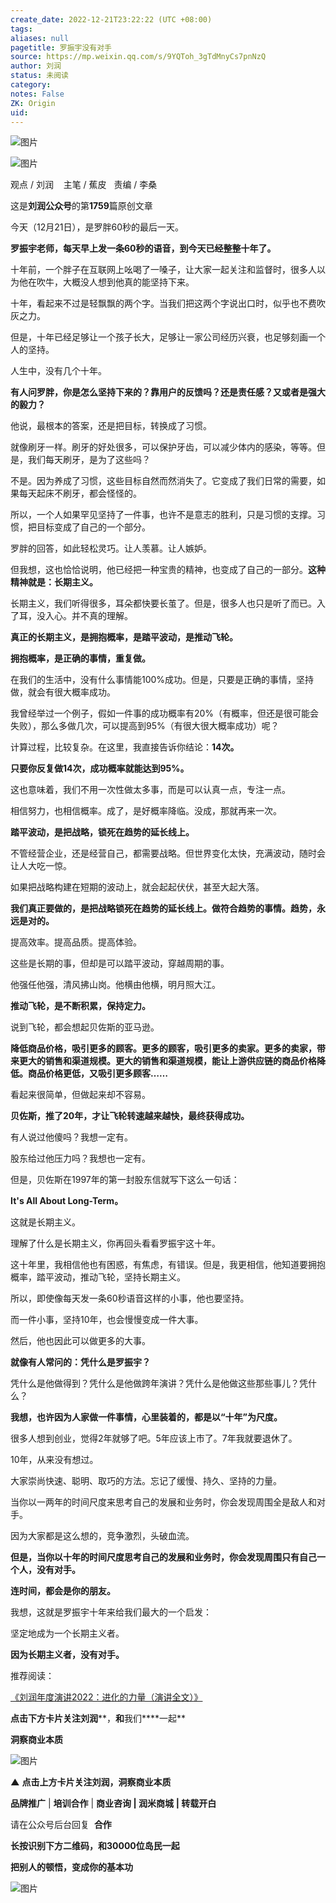 ```yaml
---
create_date: 2022-12-21T23:22:22 (UTC +08:00)
tags: 
aliases: null
pagetitle: 罗振宇没有对手
source: https://mp.weixin.qq.com/s/9YQToh_3gTdMnyCs7pnNzQ
author: 刘润
status: 未阅读
category: 
notes: False
ZK: Origin
uid: 
---
```


![图片](https://mmbiz.qpic.cn/mmbiz_png/Eia1pKbzLGbSUL1u8ll7kFST4uHZfXllp08Hib4EONIed3boVpFxwVGOZTTS6jVW9vgrme4yoHqSP9dQy7XvHt4A/640?wx_fmt=png&wxfrom=5&wx_lazy=1&wx_co=1)

![图片](https://mmbiz.qpic.cn/mmbiz_gif/Eia1pKbzLGbStaV6njUZbJdrMevZhqadnmN51b3A3y6vibRhibxBR1xnH8vfWMYqEOlMpONyaEcqyfYOVjppaokGA/640?wx_fmt=gif&wxfrom=5&wx_lazy=1)

观点 / 刘润    主笔 / 蕉皮   责编 / 李桑   

这是**刘润公众号**的第**1759**篇原创文章

今天（12月21日），是罗胖60秒的最后一天。

**罗振宇老师，每天早上发一条60秒的语音，到今天已经整整十年了。**

十年前，一个胖子在互联网上吆喝了一嗓子，让大家一起关注和监督时，很多人以为他在吹牛，大概没人想到他真的能坚持下来。

十年，看起来不过是轻飘飘的两个字。当我们把这两个字说出口时，似乎也不费吹灰之力。

但是，十年已经足够让一个孩子长大，足够让一家公司经历兴衰，也足够刻画一个人的坚持。

人生中，没有几个十年。

**有人问罗胖，你是怎么坚持下来的？靠用户的反馈吗？还是责任感？又或者是强大的毅力？**

他说，最根本的答案，还是把目标，转换成了习惯。

就像刷牙一样。刷牙的好处很多，可以保护牙齿，可以减少体内的感染，等等。但是，我们每天刷牙，是为了这些吗？

不是。因为养成了习惯，这些目标自然而然消失了。它变成了我们日常的需要，如果每天起床不刷牙，都会怪怪的。

所以，一个人如果罕见坚持了一件事，也许不是意志的胜利，只是习惯的支撑。习惯，把目标变成了自己的一个部分。

罗胖的回答，如此轻松灵巧。让人羡慕。让人嫉妒。

但我想，这也恰恰说明，他已经把一种宝贵的精神，也变成了自己的一部分。**这种精神就是：长期主义。**

长期主义，我们听得很多，耳朵都快要长茧了。但是，很多人也只是听了而已。入了耳，没入心。并不真的理解。

**真正的长期主义，是拥抱概率，是踏平波动，是推动飞轮。**

**拥抱概率，是正确的事情，重复做。**

在我们的生活中，没有什么事情能100%成功。但是，只要是正确的事情，坚持做，就会有很大概率成功。

我曾经举过一个例子，假如一件事的成功概率有20%（有概率，但还是很可能会失败），那么多做几次，可以提高到95%（有很大很大概率成功）呢？

计算过程，比较复杂。在这里，我直接告诉你结论：**14次。**

**只要你反复做14次，成功概率就能达到95%。**

这也意味着，我们不用一次性做太多事，而是可以认真一点，专注一点。

相信努力，也相信概率。成了，是好概率降临。没成，那就再来一次。

**踏平波动，是把战略，锁死在趋势的延长线上。**

不管经营企业，还是经营自己，都需要战略。但世界变化太快，充满波动，随时会让人大吃一惊。

如果把战略构建在短期的波动上，就会起起伏伏，甚至大起大落。

**我们真正要做的，是把战略锁死在趋势的延长线上。做符合趋势的事情。趋势，永远是对的。**

提高效率。提高品质。提高体验。

这些是长期的事，但却是可以踏平波动，穿越周期的事。

他强任他强，清风拂山岗。他横由他横，明月照大江。

**推动飞轮，是不断积累，保持定力。**

说到飞轮，都会想起贝佐斯的亚马逊。

**降低商品价格，吸引更多的顾客。更多的顾客，吸引更多的卖家。更多的卖家，带来更大的销售和渠道规模。更大的销售和渠道规模，能让上游供应链的商品价格降低。商品价格更低，又吸引更多顾客……**

看起来很简单，但做起来却不容易。

**贝佐斯，推了20年，才让飞轮转速越来越快，最终获得成功。**

有人说过他傻吗？我想一定有。

股东给过他压力吗？我想也一定有。

但是，贝佐斯在1997年的第一封股东信就写下这么一句话：

**It's All About Long-Term。**

这就是长期主义。

理解了什么是长期主义，你再回头看看罗振宇这十年。

这十年里，我相信他也有困惑，有焦虑，有错误。但是，我更相信，他知道要拥抱概率，踏平波动，推动飞轮，坚持长期主义。

所以，即使像每天发一条60秒语音这样的小事，他也要坚持。

而一件小事，坚持10年，也会慢慢变成一件大事。

然后，他也因此可以做更多的大事。

**就像有人常问的：凭什么是罗振宇？**

凭什么是他做得到？凭什么是他做跨年演讲？凭什么是他做这些那些事儿？凭什么？

**我想，也许因为人家做一件事情，心里装着的，都是以“十年”为尺度。**

很多人想到创业，觉得2年就够了吧。5年应该上市了。7年我就要退休了。

10年，从来没有想过。

大家崇尚快速、聪明、取巧的方法。忘记了缓慢、持久、坚持的力量。

当你以一两年的时间尺度来思考自己的发展和业务时，你会发现周围全是敌人和对手。

因为大家都是这么想的，竞争激烈，头破血流。

**但是，当你以十年的时间尺度思考自己的发展和业务时，你会发现周围只有自己一个人，没有对手。**

**连时间，都会是你的朋友。**

我想，这就是罗振宇十年来给我们最大的一个启发：

坚定地成为一个长期主义者。

**因为长期主义者，没有对手。**

推荐阅读：

[《刘润年度演讲2022：进化的力量（演讲全文）》](http://mp.weixin.qq.com/s?__biz=MjM5NjM5MjQ4MQ==&mid=2651689772&idx=1&sn=be60c0b2877bfb575e75cfdb9adc110c&chksm=bd10c8628a674174cc269afa2622c185561e96d67478b973e2d977df4c32f7af227b619d2514&scene=21#wechat_redirect)

**点击下方卡片关注刘润****，****和****我们****一起**

**洞察商业本质**

![图片](https://mmbiz.qpic.cn/mmbiz_png/b96CibCt70iaajvl7fD4ZCicMcjhXMp1v6UibM134tIsO1j5yqHyNhh9arj090oAL7zGhRJRq6cFqFOlDZMleLl4pw/640?wx_fmt=png&wxfrom=5&wx_lazy=1&wx_co=1)

**▲** **点击上方卡片关注刘润，洞察商业本质**  

**品牌推广** | **培训合作** | **商业咨询 | 润米商城** **| 转载开白**

请在公众号后台回复  **合作** 

**长按识别下方二维码，和30000位岛民一起**

**把别人的顿悟，变成你的基本功**

![图片](https://mmbiz.qpic.cn/mmbiz_png/Eia1pKbzLGbSbibYYpwmeDmh6uk2mMpQ8EXqaN9uV5W6K8CCibRx4urFhyaPcsfJQbCeMTbggsHzrk5NGV27VnxeA/640?wx_fmt=png&wxfrom=5&wx_lazy=1&wx_co=1)
